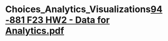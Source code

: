 # Choices_Analytics_Visualizations[94-881 F23 HW2 - Data for Analytics.pdf](https://github.com/guptaditi02/Choices_Analytics_Visualizations/files/13033303/94-881.F23.HW2.-.Data.for.Analytics.pdf)
